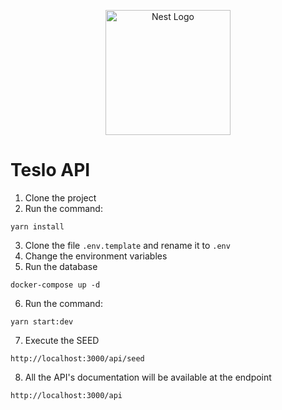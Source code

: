 <p align="center">
  <a href="http://nestjs.com/" target="blank"><img src="https://nestjs.com/img/logo-small.svg" width="200" alt="Nest Logo" /></a>
</p>

# Teslo API

1. Clone the project
2. Run the command: 

```
yarn install
```
3. Clone the file ```.env.template``` and rename it to ```.env```
4. Change the environment variables
5. Run the database

```
docker-compose up -d
```

6. Run the command: 

```
yarn start:dev
```

7. Execute the SEED

```
http://localhost:3000/api/seed
```

8. All the API's documentation will be available at the endpoint

```
http://localhost:3000/api
```
